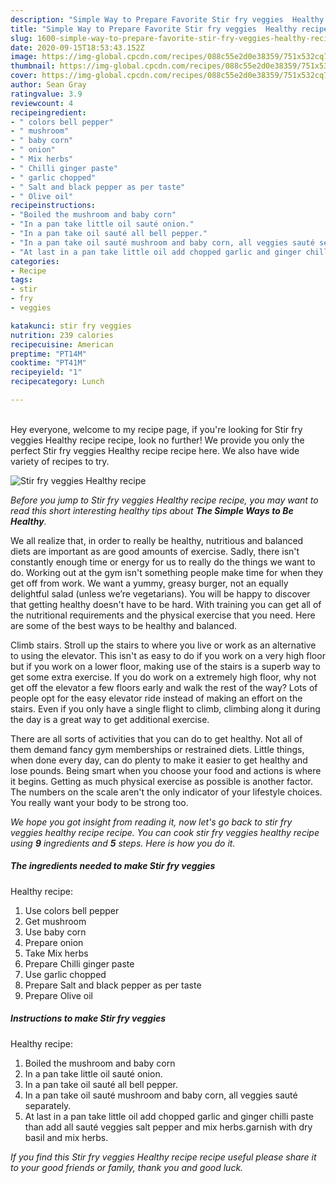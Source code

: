 ```yaml
---
description: "Simple Way to Prepare Favorite Stir fry veggies  Healthy recipe"
title: "Simple Way to Prepare Favorite Stir fry veggies  Healthy recipe"
slug: 1600-simple-way-to-prepare-favorite-stir-fry-veggies-healthy-recipe
date: 2020-09-15T18:53:43.152Z
image: https://img-global.cpcdn.com/recipes/088c55e2d0e38359/751x532cq70/stir-fry-veggies-healthy-recipe-recipe-main-photo.jpg
thumbnail: https://img-global.cpcdn.com/recipes/088c55e2d0e38359/751x532cq70/stir-fry-veggies-healthy-recipe-recipe-main-photo.jpg
cover: https://img-global.cpcdn.com/recipes/088c55e2d0e38359/751x532cq70/stir-fry-veggies-healthy-recipe-recipe-main-photo.jpg
author: Sean Gray
ratingvalue: 3.9
reviewcount: 4
recipeingredient:
- " colors bell pepper"
- " mushroom"
- " baby corn"
- " onion"
- " Mix herbs"
- " Chilli ginger paste"
- " garlic chopped"
- " Salt and black pepper as per taste"
- " Olive oil"
recipeinstructions:
- "Boiled the mushroom and baby corn"
- "In a pan take little oil sauté onion."
- "In a pan take oil sauté all bell pepper."
- "In a pan take oil sauté mushroom and baby corn, all veggies sauté separately."
- "At last in a pan take little oil add chopped garlic and ginger chilli paste than add all sauté veggies salt pepper and mix herbs.garnish with dry basil and mix herbs."
categories:
- Recipe
tags:
- stir
- fry
- veggies

katakunci: stir fry veggies 
nutrition: 239 calories
recipecuisine: American
preptime: "PT14M"
cooktime: "PT41M"
recipeyield: "1"
recipecategory: Lunch

---
```

<br>
Hey everyone, welcome to my recipe page, if you're looking for Stir fry veggies 
Healthy recipe recipe, look no further! We provide you only the perfect Stir fry veggies 
Healthy recipe recipe here. We also have wide variety of recipes to try.
<br>


![Stir fry veggies 
Healthy recipe](https://img-global.cpcdn.com/recipes/088c55e2d0e38359/751x532cq70/stir-fry-veggies-healthy-recipe-recipe-main-photo.jpg)

<i>Before you jump to Stir fry veggies 
Healthy recipe recipe, you may want to read this short interesting healthy tips about <strong>The Simple Ways to Be Healthy</strong>.</i>

We all realize that, in order to really be healthy, nutritious and balanced diets are important as are good amounts of exercise. Sadly, there isn't constantly enough time or energy for us to really do the things we want to do. Working out at the gym isn't something people make time for when they get off from work. We want a yummy, greasy burger, not an equally delightful salad (unless we’re vegetarians). You will be happy to discover that getting healthy doesn't have to be hard. With training you can get all of the nutritional requirements and the physical exercise that you need. Here are some of the best ways to be healthy and balanced.

Climb stairs. Stroll up the stairs to where you live or work as an alternative to using the elevator. This isn't as easy to do if you work on a very high floor but if you work on a lower floor, making use of the stairs is a superb way to get some extra exercise. If you do work on a extremely high floor, why not get off the elevator a few floors early and walk the rest of the way? Lots of people opt for the easy elevator ride instead of making an effort on the stairs. Even if you only have a single flight to climb, climbing along it during the day is a great way to get additional exercise. 

There are all sorts of activities that you can do to get healthy. Not all of them demand fancy gym memberships or restrained diets. Little things, when done every day, can do plenty to make it easier to get healthy and lose pounds. Being smart when you choose your food and actions is where it begins. Getting as much physical exercise as possible is another factor. The numbers on the scale aren't the only indicator of your lifestyle choices. You really want your body to be strong too. 


<i>We hope you got insight from reading it, now let's go back to stir fry veggies 
healthy recipe recipe. You can cook stir fry veggies 
healthy recipe using <strong>9</strong> ingredients and <strong>5</strong> steps. Here is how you do it.
</i>

##### The ingredients needed to make Stir fry veggies 
Healthy recipe:

1. Use  colors bell pepper
1. Get  mushroom
1. Use  baby corn
1. Prepare  onion
1. Take  Mix herbs
1. Prepare  Chilli ginger paste
1. Use  garlic chopped
1. Prepare  Salt and black pepper as per taste
1. Prepare  Olive oil


##### Instructions to make Stir fry veggies 
Healthy recipe:

1. Boiled the mushroom and baby corn
1. In a pan take little oil sauté onion.
1. In a pan take oil sauté all bell pepper.
1. In a pan take oil sauté mushroom and baby corn, all veggies sauté separately.
1. At last in a pan take little oil add chopped garlic and ginger chilli paste than add all sauté veggies salt pepper and mix herbs.garnish with dry basil and mix herbs.


<i>If you find this Stir fry veggies 
Healthy recipe recipe useful please share it to your good friends or family, thank you and good luck.</i>
